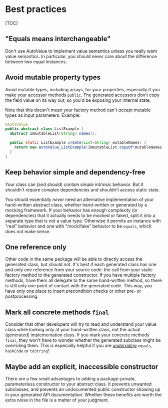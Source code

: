 # Best practices

[TOC]

## <a name="interchangeable"></a>"Equals means interchangeable"

Don't use AutoValue to implement value semantics unless you really want value
semantics. In particular, you should never care about the difference between two
equal instances.

## <a name="mutable_properties"></a>Avoid mutable property types

Avoid mutable types, including arrays, for your properties, especially if you
make your accessor methods `public`. The generated accessors don't copy the
field value on its way out, so you'd be exposing your internal state.

Note that this doesn't mean your factory method can't *accept* mutable types as
input parameters. Example:

```java
@AutoValue
public abstract class ListExample {
  abstract ImmutableList<String> names();

  public static ListExample create(List<String> mutableNames) {
    return new AutoValue_ListExample(ImmutableList.copyOf(mutableNames));
  }
}
```

## <a name="simple"></a>Keep behavior simple and dependency-free

Your class can (and should) contain *simple* intrinsic behavior. But it
shouldn't require complex dependencies and shouldn't access static state.

You should essentially *never* need an alternative implementation of your
hand-written abstract class, whether hand-written or generated by a mocking
framework. If your behavior has enough complexity (or dependencies) that it
actually needs to be mocked or faked, split it into a separate type that is
*not* a value type. Otherwise it permits an instance with "real" behavior and
one with "mock/fake" behavior to be `equals`, which does not make sense.

## <a name="one_reference"></a>One reference only

Other code in the same package will be able to directly access the generated
class, but *should not*. It's best if each generated class has one and only one
reference from your source code: the call from your static factory method to the
generated constructor. If you have multiple factory methods, have them all
delegate to the same hand-written method, so there is still only one point of
contact with the generated code. This way, you have only one place to insert
precondition checks or other pre- or postprocessing.

## <a name="final"></a>Mark all concrete methods `final`

Consider that other developers will try to read and understand your value class
while looking only at your hand-written class, not the actual (generated)
implementation class. If you mark your concrete methods `final`, they won't have
to wonder whether the generated subclass might be overriding them. This is
especially helpful if you are *[underriding](howto.md#custom)* `equals`,
`hashCode` or `toString`!

## <a name="constructor"></a>Maybe add an explicit, inaccessible constructor

There are a few small advantages to adding a package-private, parameterless
constructor to your abstract class. It prevents unwanted subclasses, and
prevents an undocumented public constructor showing up in your generated API
documentation. Whether these benefits are worth the extra noise in the file is a
matter of your judgment.
